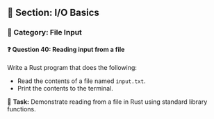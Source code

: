 ## 📘 Section: I/O Basics  
### 🔹 Category: File Input  
#### ❓ Question 40: Reading input from a file

Write a Rust program that does the following:

- Read the contents of a file named `input.txt`.
- Print the contents to the terminal.

🔧 **Task:** Demonstrate reading from a file in Rust using standard library functions.
